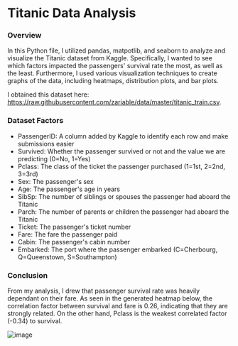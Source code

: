 # Titanic Data Analysis


### Overview
In this Python file, I utilized pandas, matpotlib, and seaborn to analyze and visualize the Titanic dataset from Kaggle. Specifically, I wanted to see which factors impacted the passengers' survival rate the most, as well as the least. Furthermore, I used various visualization techniques to create graphs of the data, including heatmaps, distribution plots, and bar plots.

I obtained this dataset here: https://raw.githubusercontent.com/zariable/data/master/titanic_train.csv. 

### Dataset Factors

- PassengerID: A column added by Kaggle to identify each row and make submissions easier
- Survived: Whether the passenger survived or not and the value we are predicting (0=No, 1=Yes)
- Pclass: The class of the ticket the passenger purchased (1=1st, 2=2nd, 3=3rd)
- Sex: The passenger's sex
- Age: The passenger's age in years
- SibSp: The number of siblings or spouses the passenger had aboard the Titanic
- Parch: The number of parents or children the passenger had aboard the Titanic
- Ticket: The passenger's ticket number
- Fare: The fare the passenger paid
- Cabin: The passenger's cabin number
- Embarked: The port where the passenger embarked (C=Cherbourg, Q=Queenstown, S=Southampton)

### Conclusion
From my analysis, I drew that passenger survival rate was heavily dependant on their fare. As seen in the generated heatmap below, the correlation factor between survival and fare is 0.26, indicating that they are strongly related. On the other hand, Pclass is the weakest correlated factor (-0.34) to survival.

![image](https://user-images.githubusercontent.com/63205351/231035649-effe4dbe-857f-472c-bd43-3066e73b040f.png)

